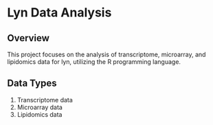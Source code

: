 # Lyn Data Analysis

## Overview
This project focuses on the analysis of transcriptome, microarray, and lipidomics data for lyn, utilizing the R programming language. 

## Data Types
1. Transcriptome data
2. Microarray data
3. Lipidomics data
